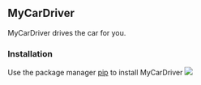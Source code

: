 ## MyCarDriver
MyCarDriver drives the car for you.
### Installation
Use the package manager [pip](https://pypi.org/project/pip/) to install MyCarDriver
![](https://www.google.com/url?sa=i&url=https%3A%2F%2Fjunilearning.com%2Fblog%2Fguide%2Fwhat-is-python-101-for-students%2F&psig=AOvVaw0QPjpEEwOHpcMnn2KbBdqd&ust=1706232415483000&source=images&cd=vfe&opi=89978449&ved=0CBMQjRxqFwoTCMi5kJux94MDFQAAAAAdAAAAABAD)
